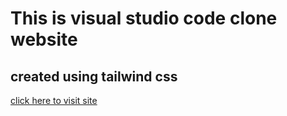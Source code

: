 # This is visual studio code clone website
## created using tailwind css

[click here to visit site](https://peaceful-frangipane-09bfa4.netlify.app/)
